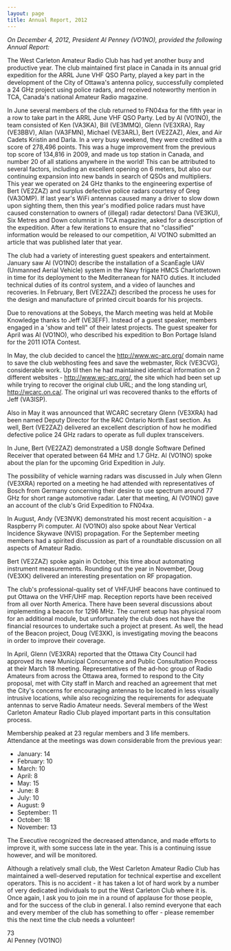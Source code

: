 ```yaml
---
layout: page
title: Annual Report, 2012
---
```


*On December 4, 2012, President Al Penney (VO1NO), provided the following Annual Report:*

The West Carleton Amateur Radio Club has had yet another busy and productive year.  The club maintained first place in Canada in its annual grid expedition for the ARRL June
VHF QSO Party, played a key part in the development of the City of Ottawa's antenna policy, successfully completed a 24 GHz project using police radars, and received
noteworthy mention in TCA, Canada's national Amateur Radio magazine.

In June several members of the club returned to FN04xa for the fifth year in a row to take part in the ARRL June VHF QSO Party.  Led by Al (VO1NO), the team
consisted of Ken (VA3KA), Bill (VE3MMQ), Glenn (VE3XRA), Ray (VE3BBV), Allan (VA3FMN), Michael (VE3ARL), Bert (VE2ZAZ), Alex, and Air Cadets Kristin and Darla.  In a very busy weekend,
they were credited with a score of 278,496 points.  This was a huge improvement from the previous top score of 134,816 in 2009, and made us top station in Canada, and number
20 of all stations anywhere in the world!  This can be attributed to several factors, including an excellent opening on 6 meters, but also our continuing expansion into new
bands in search of QSOs and multipliers.  This year we operated on 24 GHz thanks to the engineering expertise of Bert (VE2ZAZ) and surplus defective police radars courtesy of
Greg (VA3OMP).  If last year's WiFi antennas caused many a driver to slow down upon sighting them, then this year's modified police radars must have caused consternation to
owners of (illegal) radar detectors!  Dana (VE3KU), Six Metres and Down columnist in TCA magazine, asked for a description of the expedition.  After a few iterations to ensure
that no "classified" information would be released to our competition, Al VO1NO submitted an article that was published later that year.

The club had a variety of interesting guest speakers and entertainment.  January saw Al (VO1NO) describe the installation of a ScanEagle UAV (Unmanned Aerial Vehicle)
system in the Navy frigate HMCS Charlottetown in time for its deployment to the Mediterranean for NATO duties.  It included technical duties of its control system, and a
video of launches and recoveries.  In February, Bert (VE2ZAZ) described the process he uses for the design and manufacture of printed circuit boards for his projects.

Due to renovations at the Sobeys, the March meeting was held at Mobile Knowledge thanks to Jeff (VE3EFF).  Instead of a guest speaker, members engaged in a
'show and tell" of their latest projects.  The guest speaker for April was Al (VO1NO), who described his expedition to Bon Portage Island for the 2011 IOTA Contest.

In May, the club decided to cancel the http://www.wc-arc.org/ domain name to save the club webhosting fees and save the webmaster, Rick (VE3CVG), considerable work.
Up til then he had maintained identical information on 2 different websites - http://www.wc-arc.org/, the site which had been set up while trying to recover the original
club URL; and the long standing url, http://wcarc.on.ca/.  The original url was recovered thanks to the efforts of Jeff (VA3ISP).

Also in May it was announced that WCARC secretary Glenn (VE3XRA) had been named Deputy Director for the RAC Ontario North East section.  As well, Bert (VE2ZAZ)
delivered an excellent description of how he modified defective police 24 GHz radars to operate as full duplex transceivers.

In June, Bert (VE2ZAZ) demonstrated a USB dongle Software Defined Receiver that operated between 64 MHz and 1.7 GHz.  Al (VO1NO) spoke about the plan for the
upcoming Grid Expedition in July.

The possibility of vehicle warning radars was discussed in July when Glenn (VE3XRA) reported on a meeting he had attended with representatives of Bosch from
Germany concerning their desire to use spectrum around 77 GHz for short range automotive radar.  Later that meeting, Al (VO1NO) gave an account of the club's Grid
Expedition to FN04xa.

In August, Andy (VE3NVK) demonstrated his most recent acquisition - a Raspberry Pi computer.  Al (VO1NO) also spoke about Near Vertical Incidence Skywave (NVIS)
propagation.  For the September meeting members had a spirited discussion as part of a roundtable discussion on all aspects of Amateur Radio.

Bert (VE2ZAZ) spoke again in October, this time about automating instrument measurements.  Rounding out the year in November, Doug (VE3XK) delivered an interesting
presentation on RF propagation.

The club's professional-quality set of VHF/UHF beacons have continued to put Ottawa on the VHF/UHF map.  Reception reports have been received from all over North
America.  There have been several discussions about implementing a beacon for 1296 MHz.  The current setup has physical room for an additional module, but unfortunately the
club does not have the financial resources to undertake such a project at present.  As well, the head of the Beacon project, Doug (VE3XK), is investigating moving the beacons
in order to improve their coverage.

In April, Glenn (VE3XRA) reported that the Ottawa City Council had approved its new Municipal Concurrence and Public Consultation Process at their March 18 meeting.
Representatives of the ad-hoc group of Radio Amateurs from across the Ottawa area, formed to respond to the City proposal, met with City staff in March and reached an
agreement that met the City's concerns for encouraging antennas to be located in less visually intrusive locations, while also recognizing the requirements for adequate
antennas to serve Radio Amateur needs.   Several members of the West Carleton Amateur Radio Club played important parts in this consultation process.

Membership peaked at 23 regular members and 3 life members.  Attendance at the meetings was down considerable from the previous year:

* January: 14
* February: 10
* March: 10
* April: 8
* May: 15
* June: 8
* July: 10
* August: 9
* September: 11
* October: 18
* November: 13

The Executive recognized the decreased attendance, and made efforts to improve it, with some success late in the year.  This is a continuing issue however, and
will be monitored.

Although a relatively small club, the West Carleton Amateur Radio Club has maintained a well-deserved reputation for technical expertise and excellent operators.
This is no accident - it has taken a lot of hard work by a number of very dedicated individuals to put the West Carleton Club where it is.  Once again, I ask you to join me
in a round of applause for those people, and for the success of the club in general.  I also remind everyone that each and every member of the club has something to offer -
please remember this the next time the club needs a volunteer!

73  
Al Penney (VO1NO)
